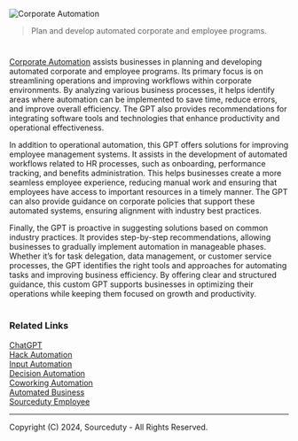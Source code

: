![Corporate Automation](https://github.com/user-attachments/assets/141a55dc-b6d6-4dd8-b934-22418aadb1a6)

> Plan and develop automated corporate and employee programs.

#

[Corporate Automation](https://chatgpt.com/g/g-s2XCl1Nr3-corporate-automation) assists businesses in planning and developing automated corporate and employee programs. Its primary focus is on streamlining operations and improving workflows within corporate environments. By analyzing various business processes, it helps identify areas where automation can be implemented to save time, reduce errors, and improve overall efficiency. The GPT also provides recommendations for integrating software tools and technologies that enhance productivity and operational effectiveness.

In addition to operational automation, this GPT offers solutions for improving employee management systems. It assists in the development of automated workflows related to HR processes, such as onboarding, performance tracking, and benefits administration. This helps businesses create a more seamless employee experience, reducing manual work and ensuring that employees have access to important resources in a timely manner. The GPT can also provide guidance on corporate policies that support these automated systems, ensuring alignment with industry best practices.

Finally, the GPT is proactive in suggesting solutions based on common industry practices. It provides step-by-step recommendations, allowing businesses to gradually implement automation in manageable phases. Whether it’s for task delegation, data management, or customer service processes, the GPT identifies the right tools and approaches for automating tasks and improving business efficiency. By offering clear and structured guidance, this custom GPT supports businesses in optimizing their operations while keeping them focused on growth and productivity.

#
### Related Links

[ChatGPT](https://github.com/sourceduty/ChatGPT)
<br>
[Hack Automation](https://github.com/sourceduty/Hack_Automation)
<br>
[Input Automation](https://github.com/sourceduty/Input_Automation)
<br>
[Decision Automation](https://github.com/sourceduty/Decision_Automation)
<br>
[Coworking Automation](https://github.com/sourceduty/Coworking_Automation)
<br>
[Automated Business](https://github.com/sourceduty/Automated_Business)
<br>
[Sourceduty Employee](https://github.com/sourceduty/Sourceduty_Employee)

***
Copyright (C) 2024, Sourceduty - All Rights Reserved.
